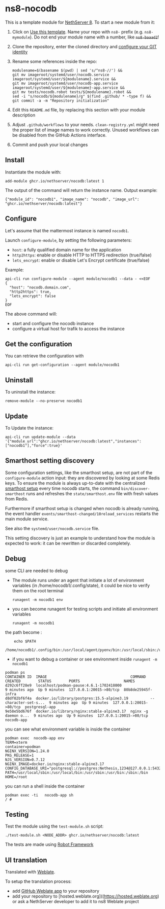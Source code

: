 # ns8-nocodb

This is a template module for [NethServer 8](https://github.com/NethServer/ns8-core).
To start a new module from it:

1. Click on [Use this template](https://github.com/NethServer/ns8-nocodb/generate).
   Name your repo with `ns8-` prefix (e.g. `ns8-mymodule`). 
   Do not end your module name with a number, like ~~`ns8-baaad2`~~!

1. Clone the repository, enter the cloned directory and
   [configure your GIT identity](https://git-scm.com/book/en/v2/Getting-Started-First-Time-Git-Setup#_your_identity)

1. Rename some references inside the repo:
   ```
   modulename=$(basename $(pwd) | sed 's/^ns8-//') &&
   git mv imageroot/systemd/user/nocodb.service imageroot/systemd/user/${modulename}.service &&
   git mv imageroot/systemd/user/nocodb-app.service imageroot/systemd/user/${modulename}-app.service && 
   git mv tests/nocodb.robot tests/${modulename}.robot &&
   sed -i "s/nocodb/${modulename}/g" $(find .github/ * -type f) &&
   git commit -a -m "Repository initialization"
   ```

1. Edit this `README.md` file, by replacing this section with your module
   description

1. Adjust `.github/workflows` to your needs. `clean-registry.yml` might
   need the proper list of image names to work correctly. Unused workflows
   can be disabled from the GitHub Actions interface.

1. Commit and push your local changes

## Install

Instantiate the module with:

    add-module ghcr.io/nethserver/nocodb:latest 1

The output of the command will return the instance name.
Output example:

    {"module_id": "nocodb1", "image_name": "nocodb", "image_url": "ghcr.io/nethserver/nocodb:latest"}

## Configure

Let's assume that the mattermost instance is named `nocodb1`.

Launch `configure-module`, by setting the following parameters:
- `host`: a fully qualified domain name for the application
- `http2https`: enable or disable HTTP to HTTPS redirection (true/false)
- `lets_encrypt`: enable or disable Let's Encrypt certificate (true/false)


Example:

```
api-cli run configure-module --agent module/nocodb1 --data - <<EOF
{
  "host": "nocodb.domain.com",
  "http2https": true,
  "lets_encrypt": false
}
EOF
```

The above command will:
- start and configure the nocodb instance
- configure a virtual host for trafik to access the instance

## Get the configuration
You can retrieve the configuration with

```
api-cli run get-configuration --agent module/nocodb1
```

## Uninstall

To uninstall the instance:

    remove-module --no-preserve nocodb1

## Update

To Update the instance:

    api-cli run update-module --data '{"module_url":"ghcr.io/nethserver/nocodb:latest","instances":["nocodb1"],"force":true}'

## Smarthost setting discovery

Some configuration settings, like the smarthost setup, are not part of the
`configure-module` action input: they are discovered by looking at some
Redis keys.  To ensure the module is always up-to-date with the
centralized [smarthost
setup](https://nethserver.github.io/ns8-core/core/smarthost/) every time
nocodb starts, the command `bin/discover-smarthost` runs and refreshes
the `state/smarthost.env` file with fresh values from Redis.

Furthermore if smarthost setup is changed when nocodb is already
running, the event handler `events/smarthost-changed/10reload_services`
restarts the main module service.

See also the `systemd/user/nocodb.service` file.

This setting discovery is just an example to understand how the module is
expected to work: it can be rewritten or discarded completely.

## Debug

some CLI are needed to debug

- The module runs under an agent that initiate a lot of environment variables (in /home/nocodb1/.config/state), it could be nice to verify them
on the root terminal

    `runagent -m nocodb1 env`

- you can become runagent for testing scripts and initiate all environment variables
  
    `runagent -m nocodb1`

 the path become : 
```
    echo $PATH
    /home/nocodb1/.config/bin:/usr/local/agent/pyenv/bin:/usr/local/sbin:/usr/local/bin:/usr/sbin:/usr/bin:/usr/
```

- if you want to debug a container or see environment inside
 `runagent -m nocodb1`
 ```
podman ps
CONTAINER ID  IMAGE                                      COMMAND               CREATED        STATUS        PORTS                    NAMES
d292c6ff28e9  localhost/podman-pause:4.6.1-1702418000                          9 minutes ago  Up 9 minutes  127.0.0.1:20015->80/tcp  80b8de25945f-infra
d8df02bf6f4a  docker.io/library/postgres:15.5-alpine3.19          --character-set-s...  9 minutes ago  Up 9 minutes  127.0.0.1:20015->80/tcp  postgresql-app
9e58e5bd676f  docker.io/library/nginx:stable-alpine3.17  nginx -g daemon o...  9 minutes ago  Up 9 minutes  127.0.0.1:20015->80/tcp  nocodb-app
```

you can see what environment variable is inside the container
```
podman exec  nocodb-app env
TERM=xterm
container=podman
NGINX_VERSION=1.24.0
PKG_RELEASE=1
NJS_VERSION=0.7.12
NGINX_IMAGE=docker.io/nginx:stable-alpine3.17
CONFIG_DATABASE_URI="postgresql://postgres:Nethesis,1234@127.0.0.1:5432/toto"
PATH=/usr/local/sbin:/usr/local/bin:/usr/sbin:/usr/bin:/sbin:/bin
HOME=/root
```

you can run a shell inside the container

```
podman exec -ti   nocodb-app sh
/ # 
```
## Testing

Test the module using the `test-module.sh` script:


    ./test-module.sh <NODE_ADDR> ghcr.io/nethserver/nocodb:latest

The tests are made using [Robot Framework](https://robotframework.org/)

## UI translation

Translated with [Weblate](https://hosted.weblate.org/projects/ns8/).

To setup the translation process:

- add [GitHub Weblate app](https://docs.weblate.org/en/latest/admin/continuous.html#github-setup) to your repository
- add your repository to [hosted.weblate.org]((https://hosted.weblate.org) or ask a NethServer developer to add it to ns8 Weblate project
